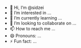 - 👋 Hi, I’m @sidzei
- 👀 I’m interested in ...
- 🌱 I’m currently learning ...
- 💞️ I’m looking to collaborate on ...
- 📫 How to reach me ...
- 😄 Pronouns: ...
- ⚡ Fun fact: ...

<!---
sidzei/sidzei is a ✨ special ✨ repository because its `README.md` (this file) appears on your GitHub profile.
You can click the Preview link to take a look at your changes.
--->
